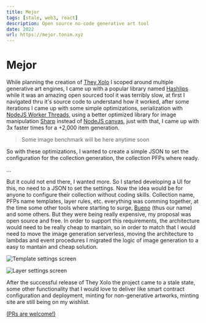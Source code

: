 ```yaml
---
title: Mejor
tags: [stale, web3, react]
description: Open source no-code generative art tool
date: 2022
url: https://mejor.tonim.xyz
---
```


# Mejor

While planning the creation of [They Xolo](https://theyxolo.art) I scoped around multiple generative art engines, I came up with a popular library named [Hashlips](https://github.com/HashLips) while it was an amazing open sourced tool it was terribly slow, at first I navigated thru it's source code to understand how it worked, after some iterations I came up with some simple optimizations, serialization with [NodeJS Worker Threads](https://nodejs.org/api/worker_threads.html), using a better optimized library for image manipulation [Sharp](https://sharp.pixelplumbing.com/) instead of [NodeJS canvas](https://www.npmjs.com/package/canvas), just with that, I came up with 3x faster times for a +2,000 item generation.

> Some image benchmark will be here anytime soon

So with these optimizations, I wanted to create a simple JSON to set the configuration for the collection generation, the collection PFPs where ready.

...

But it could not end there, I wanted more. So I started developing a UI for this, no need to a JSON to set the settings. Now the idea would be for anyone to configure their collection without coding skills. Collection name, PFPs name templates, layer rules, etc. everything was comming together, at the time some other tools where starting to surge, [Bueno](https://bueno.art/) (thus our name) and some others. But they were being really expensive, my proposal was open source and free. In order to support this requirements, the architecture would need to be really cheap to mantain, so in order to match that I would need to move the image generation serverless, moving the architecture to lambdas and event procedures I migrated the logic of image generation to a easy to mantain and cheap solution.

![Template settings screen](https://user-images.githubusercontent.com/10179494/193832066-232b7c19-be2e-44de-bbf7-5afe56c345aa.png)

![Layer settings screen](https://user-images.githubusercontent.com/10179494/193832076-838f5fa9-4fe3-4499-825d-71cad3b69571.png)

After the successful release of They Xolo the project came to a stale state, some other functionality that I would love to deliver like smart contract configuration and deployment, minting for non-generative artworks, minting site are still being on my wishlist.

[(PRs are welcome!)](https://github.com/theyxolo/mejor)
